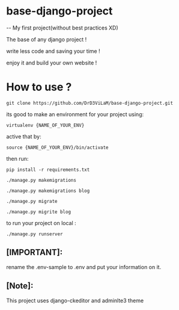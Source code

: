 # base-django-project

-- My first project(without best practices XD)

The base of any django project !

write less code and saving your time !

enjoy it and build your own website !

# How to use ?
`git clone https://github.com/DrD3ViLaM/base-django-project.git`

its good to make an environment for your project using:

`virtualenv {NAME_OF_YOUR_ENV}`

active that by:

`source {NAME_OF_YOUR_ENV}/bin/activate`

then run:

`pip install -r requirements.txt`

`./manage.py makemigrations`

`./manage.py makemigrations blog`

`./manage.py migrate`

`./manage.py migrite blog`

to run your project on local : 

`./manage.py runserver`


## [IMPORTANT]: 
rename the .env-sample to .env and put your information on it.

## [Note]:
This project uses django-ckeditor and adminlte3 theme
